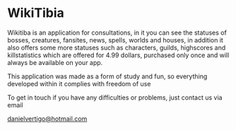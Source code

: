 # WikiTibia


Wikitiba is an application for consultations, in it you can see the statuses of bosses, creatures, fansites, news, spells, worlds and houses, in addition it also offers some more statuses such as characters, guilds, highscores and killstatistics which are offered for 4.99 dollars, purchased only once and will always be available on your app.

This application was made as a form of study and fun, so everything developed within it complies with freedom of use

To get in touch if you have any difficulties or problems, just contact us via email

danielvertigo@hotmail.com
